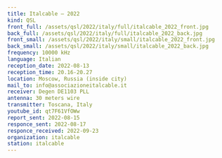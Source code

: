 ```yaml
---
title: Italcable — 2022
kind: QSL
front_full: /assets/qsl/2022/italy/full/italcable_2022_front.jpg
back_full: /assets/qsl/2022/italy/full/italcable_2022_back.jpg
front_small: /assets/qsl/2022/italy/small/italcable_2022_front.jpg
back_small: /assets/qsl/2022/italy/small/italcable_2022_back.jpg
frequency: 10000 kHz
language: Italian
reception_date: 2022-08-13
reception_time: 20.16-20.27
location: Moscow, Russia (inside city)
mail_to: info@associazioneitalcable.it
receiver: Degen DE1103 PLL
antenna: 30 meters wire
transmitter: Toscana, Italy
youtube_id: qt7F61VfOWw
report_sent: 2022-08-15
responce_sent: 2022-08-17
responce_received: 2022-09-23
organization: italcable
station: italcable
---
```

